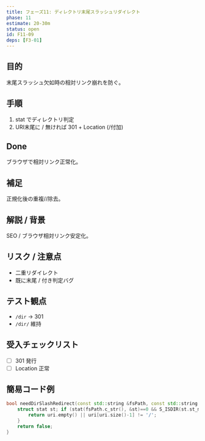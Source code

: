 ```yaml
---
title: フェーズ11: ディレクトリ末尾スラッシュリダイレクト
phase: 11
estimate: 20-30m
status: open
id: F11-09
deps: [F3-01]
---
```


## 目的
末尾スラッシュ欠如時の相対リンク崩れを防ぐ。

## 手順
1. stat でディレクトリ判定
2. URI末尾に / 無ければ 301 + Location (/付加)

## Done
ブラウザで相対リンク正常化。

## 補足
正規化後の重複//除去。

## 解説 / 背景
SEO / ブラウザ相対リンク安定化。

## リスク / 注意点
- 二重リダイレクト
- 既に末尾 / 付き判定バグ

## テスト観点
- `/dir` → 301
- `/dir/` 維持

## 受入チェックリスト
- [ ] 301 発行
- [ ] Location 正常

## 簡易コード例
```cpp
bool needDirSlashRedirect(const std::string &fsPath, const std::string &uri) {
	struct stat st; if (stat(fsPath.c_str(), &st)==0 && S_ISDIR(st.st_mode)) {
		return uri.empty() || uri[uri.size()-1] != '/';
	}
	return false;
}
```

